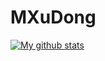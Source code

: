 # MXuDong

[![My github stats](https://github-readme-stats.vercel.app/api?username=MXuDong&locale=cn&theme=ayu-mirage)](https://github-readme-stats.vercel.app/api?username=MXuDong&locale=cn&theme=ayu-mirage)

